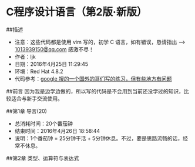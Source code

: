 # C程序设计语言（第2版·新版）

##描述
- 注意：这些代码都是使用 vim 写的，初学 C 语言，如有错误，恳请指出 --> [1013939150@qq.com](mailto:1013939150@qq.com) 感激不尽！
- 作者：ljk
- 日期：2016年4月25日 11:29:45
- 环境：Red Hat 4.8.2
- 代码参考：[google 搜的一个国外的哥们写的练习，但有些地方有问题](http://www.eng.uerj.br/%7Efariasol/disciplinas/LABPROG/C_language/Kernighan_and_Ritchie/solved-exercises/solved-exercises.html/index.html)

##前言
因为我是边学边做的，所以写的代码是不会用到当前还没学过的知识，比较适合与新手交流使用。

##第1章 导言(20)
- 总消耗时间：20个番茄钟 
- 结束时间：2016年4月26日 18:58:44 
- 说明：1个番茄钟 = 25分钟干活 + 5分钟休息。不过，要是思路流畅的话，经常不休息。

##第2章 类型、运算符与表达式
